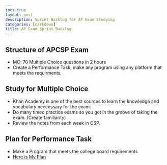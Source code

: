 ```yaml
---
toc: true
layout: post
description: Sprint Backlog for AP Exam Studying 
categories: [markdown]
title: AP Exam Sprint Backlog
---
```


## Structure of APCSP Exam
- MC: 70 Multiple Choice questions in 2 hours
- Create a Performance Task, make any program using any platform that meets the requirments.

## Study for Multiple Choice
- Khan Academy is one of the best sources to learn the knowledge and vocabulary neccessary for the exam.
-  Do many timed practice exams so you get in the groove of taking the exam. (Create familiarity)
- Review the notes from each week in CSP.

## Plan for Performance Task
- Make a Program that meets the college board requirements
- [Here is My Plan](https://liavb2.github.io/ominicient-lavebear/markdown/2022/09/09/PerformanceTaskOutline.html#procedural-abstraction)